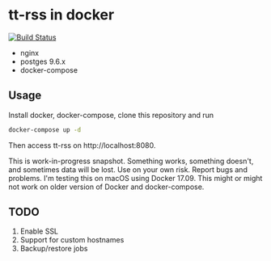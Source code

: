 # tt-rss in docker

[![Build Status](https://travis-ci.org/sashkab/ttrss-docker.svg?branch=master)](https://travis-ci.org/sashkab/ttrss-docker)

* nginx
* postges 9.6.x
* docker-compose

## Usage

Install docker, docker-compose, clone this repository and run

```sh
docker-compose up -d
```

Then access tt-rss on http://localhost:8080.

This is work-in-progress snapshot. Something works, something doesn't, and sometimes data will be lost. Use on your own risk. Report bugs and problems. I'm testing this on macOS using Docker 17.09. This might or might not work on older version of Docker and docker-compose.

## TODO

1. Enable SSL
1. Support for custom hostnames
1. Backup/restore jobs
